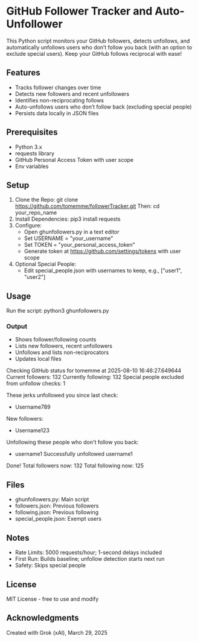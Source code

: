 # GitHub Follower Tracker and Auto-Unfollower

This Python script monitors your GitHub followers, detects unfollows, and automatically unfollows users who don’t follow you back (with an option to exclude special users). Keep your GitHub follows reciprocal with ease!

## Features

- Tracks follower changes over time
- Detects new followers and recent unfollowers
- Identifies non-reciprocating follows
- Auto-unfollows users who don’t follow back (excluding special people)
- Persists data locally in JSON files

## Prerequisites

- Python 3.x
- requests library
- GitHub Personal Access Token with user scope
- Env variables

## Setup

1. Clone the Repo: git clone https://github.com/tomemme/followerTracker.git
   Then: cd your_repo_name
2. Install Dependencies: pip3 install requests
3. Configure:
   - Open ghunfollowers.py in a text editor
   - Set USERNAME = "your_username"
   - Set TOKEN = "your_personal_access_token"
   - Generate token at https://github.com/settings/tokens with user scope
4. Optional Special People:
   - Edit special_people.json with usernames to keep, e.g., ["user1", "user2"]

## Usage

Run the script: python3 ghunfollowers.py

### Output

- Shows follower/following counts
- Lists new followers, recent unfollowers
- Unfollows and lists non-reciprocators
- Updates local files

Checking GitHub status for tomemme at 2025-08-10 16:46:27.649644
Current followers: 132
Currently following: 132
Special people excluded from unfollow checks: 1

These jerks unfollowed you since last check:

- Username789

New followers:

- Username123

Unfollowing these people who don't follow you back:

- username1
  Successfully unfollowed username1

Done! Total followers now: 132
Total following now: 125

## Files

- ghunfollowers.py: Main script
- followers.json: Previous followers
- following.json: Previous following
- special_people.json: Exempt users

## Notes

- Rate Limits: 5000 requests/hour; 1-second delays included
- First Run: Builds baseline; unfollow detection starts next run
- Safety: Skips special people

## License

MIT License - free to use and modify

## Acknowledgments

Created with Grok (xAI), March 29, 2025
